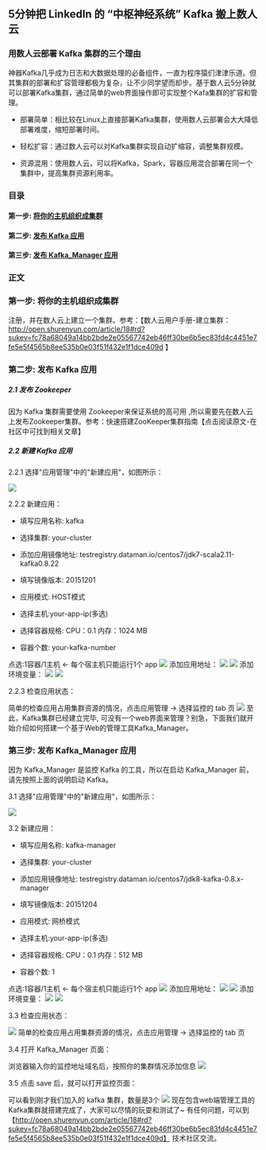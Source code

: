 ## 5分钟把 LinkedIn 的 “中枢神经系统” Kafka 搬上数人云

### 用数人云部署 Kafka 集群的三个理由

神器Kafka几乎成为日志和大数据处理的必备组件，一直为程序猿们津津乐道。但其集群的部署和扩容管理都极为复杂，让不少同学望而却步。基于数人云5分钟就可以部署Kafka集群，通过简单的web界面操作即可实现整个Kafa集群的扩容和管理。

* 部署简单：相比较在Linux上直接部署Kafka集群，使用数人云部署会大大降低部署难度，缩短部署时间。

* 轻松扩容：通过数人云可以对Kafka集群实现自动扩缩容，调整集群规模。

* 资源混用：使用数人云，可以将Kafka，Spark，容器应用混合部署在同一个集群中，提高集群资源利用率。

### 目录

#### 第一步: [将你的主机组织成集群](#step1)
#### 第二步: [发布 Kafka 应用](#step2)
#### 第三步: [发布 Kafka_Manager 应用](#step3)


### 正文

<h3 id="step1">第一步: 将你的主机组织成集群 </h3>

注册，并在数人云上建立一个集群。参考：【数人云用户手册-建立集群：  http://open.shurenyun.com/article/18#rd?sukey=fc78a68049a14bb2bde2e05567742eb46ff30be6b5ec83fd4c4451e7fe5e5f4565b8ee535b0e03f51f432e1f1dce409d 】

<h3 id="step2">第二步: 发布 Kafka 应用</h3>

##### 2.1 发布 Zookeeper

因为 Kafka 集群需要使用 Zookeeper来保证系统的高可用 ,所以需要先在数人云上发布Zookeeper集群。参考：快速搭建ZooKeeper集群指南【点击阅读原文-在社区中可找到相关文章】

##### 2.2 新建 Kafka 应用

2.2.1 选择"应用管理"中的"新建应用"，如图所示：

![](/content/images/2015/12/1.jpg)

2.2.2 新建应用：

* 填写应用名称: kafka

* 选择集群: your-cluster

* 添加应用镜像地址: testregistry.dataman.io/centos7/jdk7-scala2.11-kafka0.8.22

* 填写镜像版本: 20151201

* 应用模式: HOST模式

* 选择主机:your-app-ip(多选)

* 选择容器规格: CPU：0.1 内存：1024 MB

* 容器个数: your-kafka-number

点选:1容器/1主机 <- 每个宿主机只能运行1个 app
![](/content/images/2015/12/2.jpg)
添加应用地址：
![](/content/images/2015/12/8.jpg)
![](/content/images/2015/12/7.jpg)
添加环境变量：
![](/content/images/2015/12/8-1.jpg)
![](/content/images/2015/12/9.jpg)

2.2.3 检查应用状态：

简单的检查应用占用集群资源的情况，点击应用管理 -> 选择监控的 tab 页
![](/content/images/2015/12/10.jpg)
至此，Kafka集群已经建立完毕, 可没有一个web界面来管理？别急，下面我们就开始介绍如何搭建一个基于Web的管理工具Kafka_Manager。


<h3 id="step3">第三步: 发布 Kafka_Manager 应用</h3>

因为 Kafka_Manager 是监控 Kafka 的工具，所以在启动 Kafka_Manager 前，请先按照上面的说明启动 Kafka。

3.1 选择"应用管理"中的"新建应用"，如图所示：

![](/content/images/2015/12/11.jpg)

3.2 新建应用：

* 填写应用名称: kafka-manager

* 选择集群: your-cluster

* 添加应用镜像地址: testregistry.dataman.io/centos7/jdk8-kafka-0.8.x-manager

* 填写镜像版本: 20151204

* 应用模式: 网桥模式

* 选择主机:your-app-ip(多选)

* 选择容器规格: CPU：0.1 内存：512 MB

* 容器个数: 1

点选:1容器/1主机 <- 每个宿主机只能运行1个 app
![](/content/images/2015/12/12.jpg)
添加应用地址：
![](/content/images/2015/12/13.jpg)
![](/content/images/2015/12/14.jpg)
添加环境变量：
![](/content/images/2015/12/15.jpg)
![](/content/images/2015/12/16.jpg)

3.3 检查应用状态：

![](/content/images/2015/12/17.jpg)
简单的检查应用占用集群资源的情况，点击应用管理 -> 选择监控的 tab 页


3.4 打开 Kafka_Manager 页面：

浏览器输入你的监控地址域名后，按照你的集群情况添加信息
![](/content/images/2015/12/18.jpg)

3.5 点击 save 后，就可以打开监控页面：

可以看到刚才我们加入的 kafka 集群，数量是3个
![](/content/images/2015/12/19.jpg)
现在包含web端管理工具的Kafka集群就搭建完成了，大家可以尽情的玩耍和测试了~ 有任何问题，可以到【http://open.shurenyun.com/article/18#rd?sukey=fc78a68049a14bb2bde2e05567742eb46ff30be6b5ec83fd4c4451e7fe5e5f4565b8ee535b0e03f51f432e1f1dce409d】 技术社区交流。
